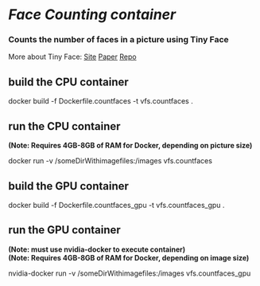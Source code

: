 # *Face Counting container*
### Counts the number of faces in a picture using Tiny Face
More about Tiny Face: [Site](https://www.cs.cmu.edu/~peiyunh/tiny/)
[Paper](https://arxiv.org/pdf/1612.04402.pdf)
[Repo](https://github.com/peiyunh/tiny)

## build the CPU container
docker build -f Dockerfile.countfaces -t vfs.countfaces .

## run the CPU container
**(Note: Requires 4GB-8GB of RAM for Docker, depending on picture size)**  

docker run -v /someDirWithimagefiles:/images vfs.countfaces

## build the GPU container
docker build -f Dockerfile.countfaces_gpu -t vfs.countfaces_gpu .

## run the GPU container
**(Note: must use nvidia-docker to execute container)**  
**(Note: Requires 4GB-8GB of RAM for Docker, depending on image size)**
  
nvidia-docker run -v /someDirWithimagefiles:/images vfs.countfaces_gpu